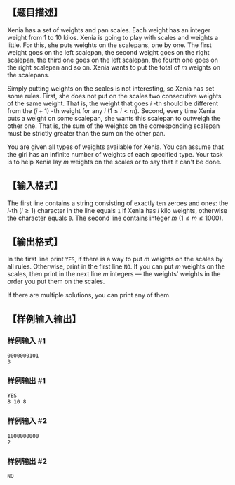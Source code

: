 ## 【题目描述】

Xenia has a set of weights and pan scales. Each weight has an integer weight from $1$ to $10$ kilos. Xenia is going to play with scales and weights a little. For this, she puts weights on the scalepans, one by one. The first weight goes on the left scalepan, the second weight goes on the right scalepan, the third one goes on the left scalepan, the fourth one goes on the right scalepan and so on. Xenia wants to put the total of $m$ weights on the scalepans.

Simply putting weights on the scales is not interesting, so Xenia has set some rules. First, she does not put on the scales two consecutive weights of the same weight. That is, the weight that goes $i$ -th should be different from the $(i+1)$ -th weight for any $i\ (1\leq i<m)$. Second, every time Xenia puts a weight on some scalepan, she wants this scalepan to outweigh the other one. That is, the sum of the weights on the corresponding scalepan must be strictly greater than the sum on the other pan.

You are given all types of weights available for Xenia. You can assume that the girl has an infinite number of weights of each specified type. Your task is to help Xenia lay $m$ weights on the scales or to say that it can't be done.

## 【输入格式】

The first line contains a string consisting of exactly ten zeroes and ones: the $i$-th $(i\geq 1)$ character in the line equals `1` if Xenia has $i$ kilo weights, otherwise the character equals `0`. The second line contains integer $m\ (1\leq m\leq 1000)$.

## 【输出格式】

In the first line print `YES`, if there is a way to put $m$ weights on the scales by all rules. Otherwise, print in the first line `NO`. If you can put $m$ weights on the scales, then print in the next line $m$ integers — the weights' weights in the order you put them on the scales.

If there are multiple solutions, you can print any of them.

## 【样例输入输出】

### 样例输入 #1

```
0000000101
3
```

### 样例输出 #1

```
YES
8 10 8
```

### 样例输入 #2

```
1000000000
2
```

### 样例输出 #2

```
NO
```
